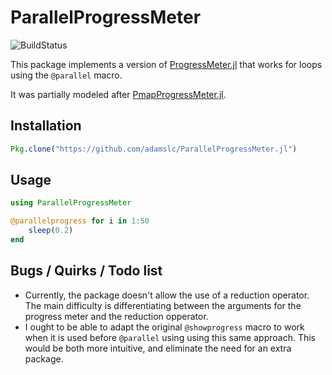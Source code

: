 # ParallelProgressMeter

![BuildStatus](https://travis-ci.org/adamslc/ParallelProgressMeter.jl.svg?branch=master)

This package implements a version of [ProgressMeter.jl](https://github.com/timholy/ProgressMeter.jl) that works for loops using the `@parallel` macro.

It was partially modeled after [PmapProgressMeter.jl](https://github.com/slundberg/PmapProgressMeter.jl).

## Installation
```julia
Pkg.clone("https://github.com/adamslc/ParallelProgressMeter.jl")
```

## Usage
```julia
using ParallelProgressMeter

@parallelprogress for i in 1:50
    sleep(0.2)
end
```
    
## Bugs / Quirks / Todo list
 *  Currently, the package doesn't allow the use of a reduction operator. The main difficulty is differentiating
    between the arguments for the progress meter and the reduction opperator.
 *  I ought to be able to adapt the original `@showprogress` macro to work when it is used before `@parallel` using
    using this same approach. This would be both more intuitive, and eliminate the need for an extra package.

